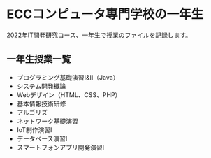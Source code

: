 # ECCコンピュータ専門学校の一年生

2022年IT開発研究コース、一年生で授業のファイルを記録します。

## 一年生授業一覧

* プログラミング基礎演習I&II（Java）
* システム開発概論
* Webデザイン（HTML、CSS、PHP）
* 基本情報技術研修
* アルゴリズ
* ネットワーク基礎演習
* IoT制作演習I
* データベース演習I
* スマートフォンアプリ開発演習I
